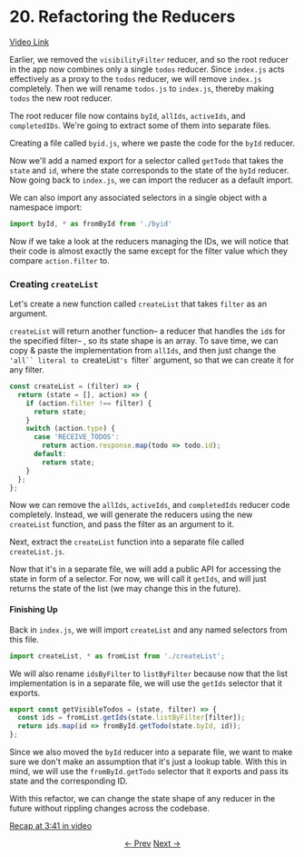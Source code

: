 # 20. Refactoring the Reducers
[Video Link](https://egghead.io/lessons/javascript-redux-refactoring-the-reducers)

Earlier, we removed the `visibilityFilter` reducer, and so the root reducer in the app now combines only a single `todos` reducer. Since `index.js` acts effectively as a proxy to the `todos` reducer, we will remove `index.js` completely. Then we will rename `todos.js` to `index.js`, thereby making `todos` the new root reducer.

The root reducer file now contains `byId`, `allIds`, `activeIds`, and `completedIDs`. We're going to extract some of them into separate files.

Creating a file called `byid.js`, where we paste the code for the `byId` reducer.

Now we'll add a named export for a selector called `getTodo` that takes the `state` and `id`, where the state corresponds to the state of the `byId` reducer. Now going back to `index.js`, we can import the reducer as a default import.

We can also import any associated selectors in a single object with a namespace import:

```javascript
import byId, * as fromById from './byid'
```

Now if we take a look at the reducers managing the IDs, we will notice that their code is almost exactly the same except for the filter value which they compare `action.filter` to.

### Creating `createList`

Let's create a new function called `createList` that takes `filter` as an argument.

`createList` will return another function– a reducer that handles the `id`s for the specified filter– , so its state shape is an array. To save time, we can copy & paste the implementation from `allIds`, and then just change the `'all`` literal to `createList`'s `filter` argument, so that we can create it for any filter.

```javascript
const createList = (filter) => {
  return (state = [], action) => {
    if (action.filter !== filter) {
      return state;
    }
    switch (action.type) {
      case 'RECEIVE_TODOS':
        return action.response.map(todo => todo.id);
      default:
        return state;
    }
  };
};
```

Now we can remove the `allIds`, `activeIds`, and `completedIds` reducer code completely. Instead, we will generate the reducers using the new `createList` function, and pass the filter as an argument to it.

Next, extract the `createList` function into a separate file called `createList.js`.

Now that it's in a separate file, we will add a public API for accessing the state in form of a selector. For now, we will call it `getIds`, and will just returns the state of the list (we may change this in the future).

#### Finishing Up

Back in `index.js`, we will import `createList` and any named selectors from this file.

```javascript
import createList, * as fromList from './createList';
```

We will also rename `idsByFilter` to `listByFilter` because now that the list implementation is in a separate file, we will use the `getIds` selector that it exports.

```javascript
export const getVisibleTodos = (state, filter) => {
  const ids = fromList.getIds(state.listByFilter[filter]);
  return ids.map(id => fromById.getTodo(state.byId, id));
};
```

Since we also moved the `byId` reducer into a separate file, we want to make sure we don't make an assumption that it's just a lookup table. With this in mind, we will use the `fromById.getTodo` selector that it exports and pass its state and the corresponding ID.

With this refactor, we can change the state shape of any reducer in the future without rippling changes across the codebase.

[Recap at 3:41 in video](https://egghead.io/lessons/javascript-redux-refactoring-the-reducers)


<p align="center">
<a href="./19-Updating_the_State_with_the_Fetched_Data.md"><- Prev</a>
<a href="./21-Displaying_Loading_Indicators.md">Next -></a>
</p>
